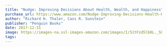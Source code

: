 ```yaml
---
title: "Nudge: Improving Decisions About Health, Wealth, and Happiness"
purchase_url: https://www.amazon.com/Nudge-Improving-Decisions-Health-Happiness/dp/014311526X?SubscriptionId=AKIAIVZLK2PABGQI2KAQ&tag=everrail-20&linkCode=xm2&camp=2025&creative=165953&creativeASIN=014311526X
author: "Richard H. Thaler, Cass R. Sunstein"
publisher: "Penguin Books"
date: 2017-12-31
image: https://images-na.ssl-images-amazon.com/images/I/51tFzd5lb8L._SL75_.jpg
tags:
---
```


